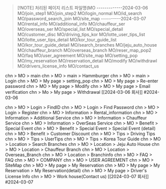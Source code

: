 
> [!NOTE] 처리된 페이지 리스트 파일명(MO 
> -------------2024-03-06
> MO/join_step1
> MO/join_step2
> MO/login_normal
> MO/id_search
> MO/password_search_join
> MO/site_map
> ----------2024-03-07
> MO/rental_info
> MO/additional_info
> MO/chauffeur_ser
> MO/overseas_ser
> MO/special_list
> MO/special_detail
> MO/customer_disc
> MO/driving_tips_kor
> MO/lotte_user_tips_list
> MO/lotte_user_tips_detail
> MO/kor_tour_guide_list
> MO/kor_tour_guide_detail
> MO/search_branches
> MO/jeju_auto_house
> MO/chauffeur_branch
> MO/overseas_branch
> MO/reser_map_pop2
> MO/faq
> MO/user_agreement
> MO/site_map
> MO/setting_pop
> MO/my_reservation
> MO/reservation_detail
> MO/modify
> MO/withdrawl
> MO/drivers_license_info
> MO/contact_us

chn > MO > main
chn > MO > main > Hammburger 
chn > MO > main > Login
chn > MO > My page > setting_pop
chn > MO > My page > Re-enter password
chn > MO > My page > Modify
chn > MO > My page > Email verification
chn > Mo > My page > Withdrawal
[[2024-03-06 회사]]
#2024-03-06

chn > MO > Login > FindID
chn > MO > Login > Find Password
chn > MO > Login > Register
chn > MO > Information > Rental_information
chn > MO > Information > Additional Service
chn > MO > Information > Chauffeur Service
chn > MO > Information > OverSeas Service
chn > MO > Benefit > Special Event
chn > MO > Benefit > Special Event > Special Event (detail)
chn > MO > Benefit > Customer Discount
chn > MO > Tips > Driving Tips
chn > MO > Tips > UserTips
chn > MO > Tips > Korea Tour Guide
chn > MO > Location > Search Branches
chn > MO > Location > Jeju Auto House
chn > MO > Location > Chauffeur Branch
chn > MO > Location > Overseas_Branch
chn > MO > Location > Branchinfo
chn > MO > FAQ > FAQ
chn > MO > COMPANY
chn > MO > USER AGREEMENT
chn > MO > SiteMap
chn > MO > My page > My Reservation
chn > MO > My page > My Reservation > My Reservation(detail)
chn > MO > My page > Driver's License Info
chn > MO > Work house(Contact us)
[[2024-03-07 회사]]
#2024-03-07 